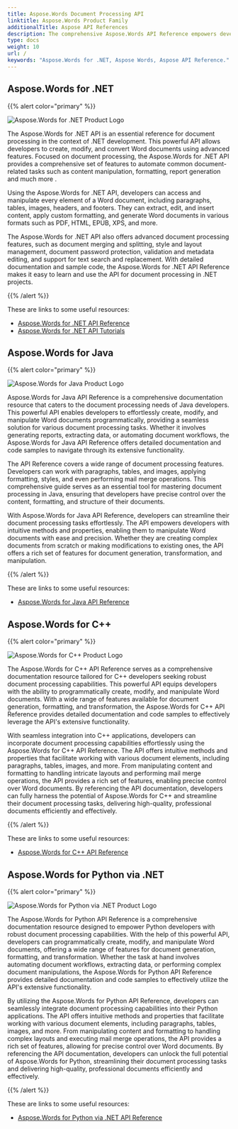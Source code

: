 ```yaml
---
title: Aspose.Words Document Processing API
linktitle: Aspose.Words Product Family
additionalTitle: Aspose API References
description: The comprehensive Aspose.Words API Reference empowers developers with advanced document processing capabilities, enabling efficient manipulation and generation of Word documents.
type: docs
weight: 10
url: /
keywords: "Aspose.Words for .NET, Aspose Words, Aspose API Reference."
---
```


## Aspose.Words for .NET

{{% alert color="primary" %}}

![Aspose.Words for .NET Product Logo](home_1.png)

The Aspose.Words for .NET API is an essential reference for document processing in the context of .NET development. This powerful API allows developers to create, modify, and convert Word documents using advanced features. Focused on document processing, the Aspose.Words for .NET API provides a comprehensive set of features to automate common document-related tasks such as content manipulation, formatting, report generation and much more .

Using the Aspose.Words for .NET API, developers can access and manipulate every element of a Word document, including paragraphs, tables, images, headers, and footers. They can extract, edit, and insert content, apply custom formatting, and generate Word documents in various formats such as PDF, HTML, EPUB, XPS, and more.

The Aspose.Words for .NET API also offers advanced document processing features, such as document merging and splitting, style and layout management, document password protection, validation and metadata editing, and support for text search and replacement. With detailed documentation and sample code, the Aspose.Words for .NET API Reference makes it easy to learn and use the API for document processing in .NET projects.


{{% /alert %}}

These are links to some useful resources:
- [Aspose.Words for .NET API Reference](/words/net/)
- [Aspose.Words for .NET API Tutorials](/tutorials/words/net/)

## Aspose.Words for Java

{{% alert color="primary" %}}

![Aspose.Words for Java Product Logo](home_2.png)

Aspose.Words for Java API Reference is a comprehensive documentation resource that caters to the document processing needs of Java developers. This powerful API enables developers to effortlessly create, modify, and manipulate Word documents programmatically, providing a seamless solution for various document processing tasks. Whether it involves generating reports, extracting data, or automating document workflows, the Aspose.Words for Java API Reference offers detailed documentation and code samples to navigate through its extensive functionality.

The API Reference covers a wide range of document processing features. Developers can work with paragraphs, tables, and images, applying formatting, styles, and even performing mail merge operations. This comprehensive guide serves as an essential tool for mastering document processing in Java, ensuring that developers have precise control over the content, formatting, and structure of their documents.

With Aspose.Words for Java API Reference, developers can streamline their document processing tasks effortlessly. The API empowers developers with intuitive methods and properties, enabling them to manipulate Word documents with ease and precision. Whether they are creating complex documents from scratch or making modifications to existing ones, the API offers a rich set of features for document generation, transformation, and manipulation.


{{% /alert %}}

These are links to some useful resources:

- [Aspose.Words for Java API Reference](/words/java/)


## Aspose.Words for C++

{{% alert color="primary" %}}

![Aspose.Words for C++ Product Logo](home_3.png)

The Aspose.Words for C++ API Reference serves as a comprehensive documentation resource tailored for C++ developers seeking robust document processing capabilities. This powerful API equips developers with the ability to programmatically create, modify, and manipulate Word documents. With a wide range of features available for document generation, formatting, and transformation, the Aspose.Words for C++ API Reference provides detailed documentation and code samples to effectively leverage the API's extensive functionality.

With seamless integration into C++ applications, developers can incorporate document processing capabilities effortlessly using the Aspose.Words for C++ API Reference. The API offers intuitive methods and properties that facilitate working with various document elements, including paragraphs, tables, images, and more. From manipulating content and formatting to handling intricate layouts and performing mail merge operations, the API provides a rich set of features, enabling precise control over Word documents. By referencing the API documentation, developers can fully harness the potential of Aspose.Words for C++ and streamline their document processing tasks, delivering high-quality, professional documents efficiently and effectively.

{{% /alert %}}

These are links to some useful resources:

- [Aspose.Words for C++ API Reference](/words/cpp)

## Aspose.Words for Python via .NET

{{% alert color="primary" %}}

![Aspose.Words for Python via .NET Product Logo](home_4.png)

The Aspose.Words for Python API Reference is a comprehensive documentation resource designed to empower Python developers with robust document processing capabilities. With the help of this powerful API, developers can programmatically create, modify, and manipulate Word documents, offering a wide range of features for document generation, formatting, and transformation. Whether the task at hand involves automating document workflows, extracting data, or performing complex document manipulations, the Aspose.Words for Python API Reference provides detailed documentation and code samples to effectively utilize the API's extensive functionality.

By utilizing the Aspose.Words for Python API Reference, developers can seamlessly integrate document processing capabilities into their Python applications. The API offers intuitive methods and properties that facilitate working with various document elements, including paragraphs, tables, images, and more. From manipulating content and formatting to handling complex layouts and executing mail merge operations, the API provides a rich set of features, allowing for precise control over Word documents. By referencing the API documentation, developers can unlock the full potential of Aspose.Words for Python, streamlining their document processing tasks and delivering high-quality, professional documents efficiently and effectively.

{{% /alert %}}

These are links to some useful resources:
- [Aspose.Words for Python via .NET API Reference](/words/python-net/)

